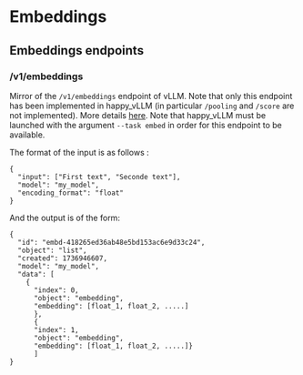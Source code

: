 # Embeddings

## Embeddings endpoints

### /v1/embeddings

Mirror of the `/v1/embeddings` endpoint of vLLM. Note that only this endpoint has been implemented in happy_vLLM (in particular `/pooling` and `/score` are not implemented). More details [here](https://docs.vllm.ai/en/latest/serving/openai_compatible_server.html#embeddings-api). Note that happy_vLLM must be launched with the argument `--task embed` in order for this endpoint to be available.

The format of the input is as follows :

```
{
  "input": ["First text", "Seconde text"],
  "model": "my_model",
  "encoding_format": "float"
}
```

And the output is of the form:

```
{
  "id": "embd-418265ed36ab48e5bd153ac6e9d33c24",
  "object": "list",
  "created": 1736946607,
  "model": "my_model",
  "data": [
    {
      "index": 0,
      "object": "embedding",
      "embedding": [float_1, float_2, .....]
      },
      {
      "index": 1,
      "object": "embedding",
      "embedding": [float_1, float_2, .....]}
      ]
}
```